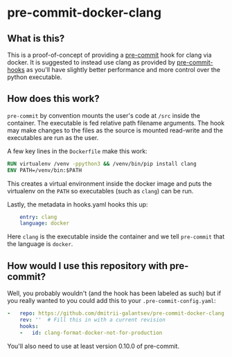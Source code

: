 pre-commit-docker-clang
========================

## What is this?

This is a proof-of-concept of providing a [pre-commit](http://pre-commit.com)
hook for clang via docker.  It is suggested to instead use clang as provided
by [pre-commit-hooks](https://github.com/pre-commit/pre-commit-hooks) as
you'll have slightly better performance and more control over the python
executable.

## How does this work?

`pre-commit` by convention mounts the user's code at `/src` inside the
container.  The executable is fed relative path filename arguments.  The hook
may make changes to the files as the source is mounted read-write and the
executables are run as the user.

A few key lines in the `Dockerfile` make this work:

```dockerfile
RUN virtualenv /venv -ppython3 && /venv/bin/pip install clang
ENV PATH=/venv/bin:$PATH
```

This creates a virtual environment inside the docker image and puts the
virtualenv on the `PATH` so executables (such as `clang`) can be run.

Lastly, the metadata in hooks.yaml hooks this up:

```yaml
    entry: clang
    language: docker
```

Here `clang` is the executable inside the container and we tell `pre-commit`
that the language is `docker`.


## How would I use this repository with pre-commit?

Well, you probably wouldn't (and the hook has been labeled as such) but if you
really wanted to you could add this to your `.pre-commit-config.yaml`:

```yaml
-   repo: https://github.com/dmitrii-galantsev/pre-commit-docker-clang
    rev: ''  # Fill this in with a current revision
    hooks:
    -   id: clang-format-docker-not-for-production
```

You'll also need to use at least version 0.10.0 of pre-commit.
